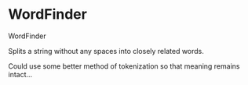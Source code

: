# WordFinder
WordFinder


Splits a string without any spaces into closely related words.

Could use some better method of tokenization so that meaning remains intact...
